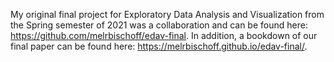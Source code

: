 My original final project for Exploratory Data Analysis and Visualization from the Spring semester of 2021 was a collaboration and can be found here: https://github.com/melrbischoff/edav-final. In addition, a bookdown of our final paper can be found here: https://melrbischoff.github.io/edav-final/.